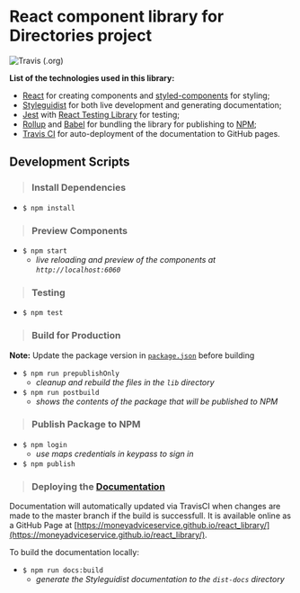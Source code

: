 # React component library for Directories project
![Travis (.org)](https://img.shields.io/travis/moneyadviceservice/react_library)

**List of the technologies used in this library:**

- [React](https://reactjs.org/) for creating components and [styled-components](https://www.styled-components.com/) for styling;
- [Styleguidist](https://react-styleguidist.js.org/) for both live development and generating documentation;
- [Jest](https://jestjs.io/) with [React Testing Library](https://testing-library.com/docs/react-testing-library/intro) for testing;
- [Rollup](https://rollupjs.org/guide/en/) and [Babel](https://babeljs.io/) for bundling the library for publishing to [NPM](https://www.npmjs.com/);
- [Travis CI](https://travis-ci.org/) for auto-deployment of the documentation to GitHub pages.


## Development Scripts

> ### Install Dependencies

- `$ npm install`

> ### Preview Components

- `$ npm start`
  - _live reloading and preview of the components at `http://localhost:6060`_

> ### Testing

- `$ npm test`

> ### Build for Production

**Note:** Update the package version in [`package.json`](https://github.com/moneyadviceservice/react_library/package.json) before building

- `$ npm run prepublishOnly`
  - _cleanup and rebuild the files in the `lib` directory_
- `$ npm run postbuild`
  - _shows the contents of the package that will be published to NPM_

> ### Publish Package to NPM

- `$ npm login`
  - _use maps credentials in keypass to sign in_
- `$ npm publish`

> ### Deploying the [Documentation](https://moneyadviceservice.github.io/react_library/)

Documentation will automatically updated via TravisCI when changes are made to the master branch if the build is successfull. It is available online as a GitHub Page at [https://moneyadviceservice.github.io/react_library/](https://moneyadviceservice.github.io/react_library/).

To build the documentation locally:

- `$ npm run docs:build`
  - _generate the Styleguidist documentation to the `dist-docs` directory_
